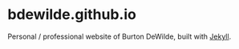 # bdewilde.github.io

Personal / professional website of Burton DeWilde, built with [Jekyll](https://jekyllrb.com).
